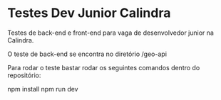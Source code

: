 # Testes Dev Junior Calindra
Testes de back-end e front-end para vaga de desenvolvedor junior na Calindra.

O teste de back-end se encontra no diretório /geo-api

Para rodar o teste bastar rodar os seguintes comandos dentro do repositório:

npm install
npm run dev